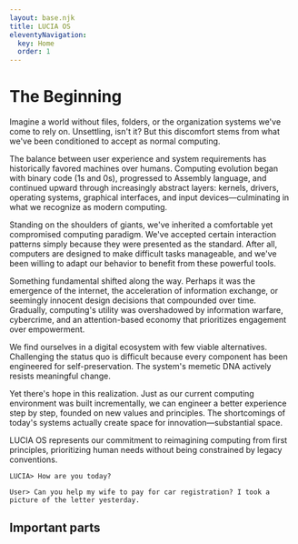 ```yaml
---
layout: base.njk
title: LUCIA OS
eleventyNavigation:
  key: Home
  order: 1
---
```


# The Beginning

Imagine a world without files, folders, or the organization systems we've come to rely on. Unsettling, isn't it? But this discomfort stems from what we've been conditioned to accept as normal computing.

The balance between user experience and system requirements has historically favored machines over humans. Computing evolution began with binary code (1s and 0s), progressed to Assembly language, and continued upward through increasingly abstract layers: kernels, drivers, operating systems, graphical interfaces, and input devices—culminating in what we recognize as modern computing.

Standing on the shoulders of giants, we've inherited a comfortable yet compromised computing paradigm. We've accepted certain interaction patterns simply because they were presented as the standard. After all, computers are designed to make difficult tasks manageable, and we've been willing to adapt our behavior to benefit from these powerful tools.

Something fundamental shifted along the way. Perhaps it was the emergence of the internet, the acceleration of information exchange, or seemingly innocent design decisions that compounded over time. Gradually, computing's utility was overshadowed by information warfare, cybercrime, and an attention-based economy that prioritizes engagement over empowerment.

We find ourselves in a digital ecosystem with few viable alternatives. Challenging the status quo is difficult because every component has been engineered for self-preservation. The system's memetic DNA actively resists meaningful change.

Yet there's hope in this realization. Just as our current computing environment was built incrementally, we can engineer a better experience step by step, founded on new values and principles. The shortcomings of today's systems actually create space for innovation—substantial space.

LUCIA OS represents our commitment to reimagining computing from first principles, prioritizing human needs without being constrained by legacy conventions.


```
LUCIA> How are you today?

User> Can you help my wife to pay for car registration? I took a picture of the letter yesterday. 
```

## Important parts